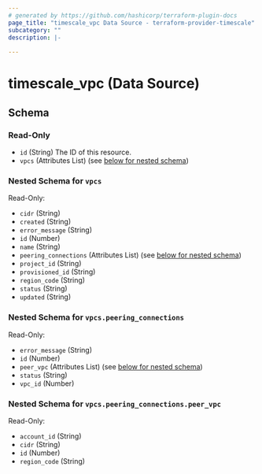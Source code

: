```yaml
---
# generated by https://github.com/hashicorp/terraform-plugin-docs
page_title: "timescale_vpc Data Source - terraform-provider-timescale"
subcategory: ""
description: |-
  
---
```


# timescale_vpc (Data Source)





<!-- schema generated by tfplugindocs -->
## Schema

### Read-Only

- `id` (String) The ID of this resource.
- `vpcs` (Attributes List) (see [below for nested schema](#nestedatt--vpcs))

<a id="nestedatt--vpcs"></a>
### Nested Schema for `vpcs`

Read-Only:

- `cidr` (String)
- `created` (String)
- `error_message` (String)
- `id` (Number)
- `name` (String)
- `peering_connections` (Attributes List) (see [below for nested schema](#nestedatt--vpcs--peering_connections))
- `project_id` (String)
- `provisioned_id` (String)
- `region_code` (String)
- `status` (String)
- `updated` (String)

<a id="nestedatt--vpcs--peering_connections"></a>
### Nested Schema for `vpcs.peering_connections`

Read-Only:

- `error_message` (String)
- `id` (Number)
- `peer_vpc` (Attributes List) (see [below for nested schema](#nestedatt--vpcs--peering_connections--peer_vpc))
- `status` (String)
- `vpc_id` (Number)

<a id="nestedatt--vpcs--peering_connections--peer_vpc"></a>
### Nested Schema for `vpcs.peering_connections.peer_vpc`

Read-Only:

- `account_id` (String)
- `cidr` (String)
- `id` (Number)
- `region_code` (String)
